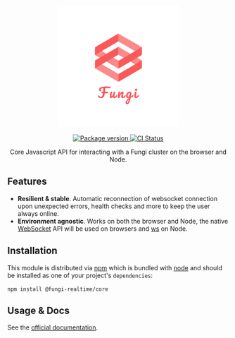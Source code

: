 <p align="center">
  <img src="media/logo_transparent.png" width="275" alt="Fungi logo" />
</p>

<p align="center">
  <a href="https://www.npmjs.com/package/@fungi-realtime/core" target="_blank">
    <img src="https://img.shields.io/npm/v/@fungi-realtime/core" alt="Package version" />
  </a>

  <a href="https://github.com/FungiRealtime/fungi-js/actions/workflows/main.yml">
    <img src="https://github.com/FungiRealtime/fungi-js/actions/workflows/main.yml/badge.svg" alt="CI Status" />
  </a>
</p>

<p align="center">Core Javascript API for interacting with a Fungi cluster on the browser and Node.</p>

## Features

- **Resilient & stable**. Automatic reconnection of websocket connection upon unexpected errors, health checks and more to keep the user always online.
- **Environment agnostic**. Works on both the browser and Node, the native [WebSocket](https://developer.mozilla.org/en-US/docs/Web/API/WebSocket) API will be used on browsers and [ws](https://github.com/websockets/ws) on Node.

## Installation

This module is distributed via [npm](https://npmjs.com/) which is bundled with [node](https://nodejs.org/) and should be installed as one of your project's `dependencies`:

```
npm install @fungi-realtime/core
```

## Usage & Docs

See the [official documentation](https://fungirealti.me/docs/js).
